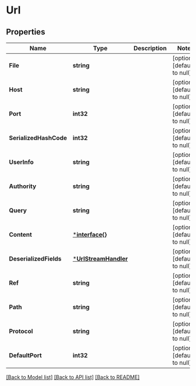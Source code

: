 # Url

## Properties
Name | Type | Description | Notes
------------ | ------------- | ------------- | -------------
**File** | **string** |  | [optional] [default to null]
**Host** | **string** |  | [optional] [default to null]
**Port** | **int32** |  | [optional] [default to null]
**SerializedHashCode** | **int32** |  | [optional] [default to null]
**UserInfo** | **string** |  | [optional] [default to null]
**Authority** | **string** |  | [optional] [default to null]
**Query** | **string** |  | [optional] [default to null]
**Content** | [***interface{}**](interface{}.md) |  | [optional] [default to null]
**DeserializedFields** | [***UrlStreamHandler**](URLStreamHandler.md) |  | [optional] [default to null]
**Ref** | **string** |  | [optional] [default to null]
**Path** | **string** |  | [optional] [default to null]
**Protocol** | **string** |  | [optional] [default to null]
**DefaultPort** | **int32** |  | [optional] [default to null]

[[Back to Model list]](../README.md#documentation-for-models) [[Back to API list]](../README.md#documentation-for-api-endpoints) [[Back to README]](../README.md)


